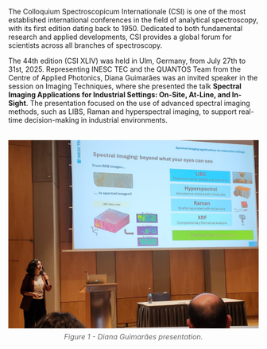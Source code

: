 The Colloquium Spectroscopicum Internationale (CSI) is one of the most established international conferences in the field of analytical spectroscopy, with its first edition dating back to 1950. Dedicated to both fundamental research and applied developments, CSI provides a global forum for scientists across all branches of spectroscopy.

The 44th edition (CSI XLIV) was held in Ulm, Germany, from July 27th to 31st, 2025. Representing INESC TEC and the QUANTOS Team from the Centre of Applied Photonics, Diana Guimarães was an invited speaker in the session on Imaging Techniques, where she presented the talk **Spectral Imaging Applications for Industrial Settings: On-Site, At-Line, and In-Sight**. The presentation focused on the use of advanced spectral imaging methods, such as LIBS, Raman and hyperspectral imaging, to support real-time decision-making in industrial environments.

<figure style="display: flex; flex-direction: column; align-items: center; margin: 2rem auto; text-align: center;">
  <img src="../../posts/post_2025_07_30/thumbnail.png" alt="Diana Guimarães presentation" width="600">
  <figcaption style="font-style: italic; font-size: 0.9rem; color: #666; margin-top: 0.5rem;">Figure 1 - Diana Guimarães presentation.</figcaption>
</figure>